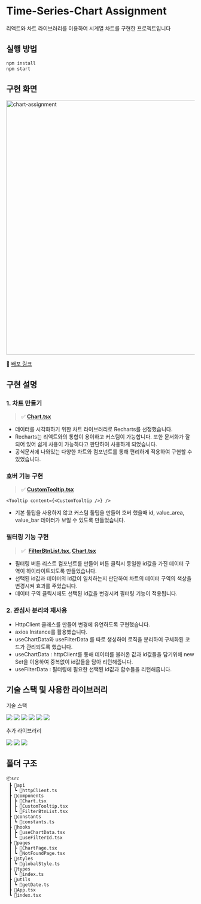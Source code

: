 # Time-Series-Chart Assignment

리액트와 차트 라이브러리를 이용하여 시계열 차트를 구현한 프로젝트입니다

## 실행 방법

```jsx
npm install
npm start
```

## 구현 화면

<img width='680px' alt="chart-assignment" src="https://github.com/lyeejj/time-series-chart/assets/72495998/7a27e391-5b5b-4c59-a165-9104512f25b3" />

🔗 [배포 링크](https://time-series-chart-project.vercel.app/)

## 구현 설명

### 1. 차트 만들기

> ✅ **[Chart.tsx](https://github.com/lyeejj/time-series-chart/blob/main/src/components/Chart.tsx)**

- 데이터를 시각화하기 위한 차트 라이브러리로 Recharts를 선정했습니다.
- Recharts는 리액트와의 통합이 용이하고 커스텀이 가능합니다. 또한 문서화가 잘 되어 있어 쉽게 사용이 가능하다고 판단하여 사용하게 되었습니다.
- 공식문서에 나와있는 다양한 차트와 컴포넌트를 통해 편리하게 적용하여 구현할 수 있었습니다.

### 호버 기능 구현

> ✅ **[CustomTooltip.tsx](https://github.com/lyeejj/time-series-chart/blob/main/src/components/CustomTooltip.tsx)**

```tsx
<Tooltip content={<CustomTooltip />} />
```

- 기본 툴팁을 사용하지 않고 커스텀 툴팁을 만들어 호버 했을때 id, value_area, value_bar 데이터가 보일 수 있도록 만들었습니다.

### 필터링 기능 구현

> ✅ 
> **[FilterBtnList.tsx](https://github.com/lyeejj/time-series-chart/blob/main/src/components/FilterBtnList.tsx), [Chart.tsx](https://github.com/lyeejj/time-series-chart/blob/main/src/components/Chart.tsx)**

- 필터링 버튼 리스트 컴포넌트를 만들어 버튼 클릭시 동일한 id값을 가진 데이터 구역이 하이라이트되도록 만들었습니다.
- 선택된 id값과 데이터의 id값이 일치하는지 판단하여 차트의 데이터 구역의 색상을 변경시켜 효과를 주었습니다.
- 데이터 구역 클릭시에도 선택된 id값을 변경시켜 필터링 기능이 적용됩니다.

### 2. 관심사 분리와 재사용

- HttpClient 클래스를 만들어 변경에 유연하도록 구현했습니다.
- axios Instance를 활용했습니다.
- useChartData와 useFilterData 를 따로 생성하여 로직을 분리하여 구체화된 코드가 관리되도록 했습니다.
- useChartData : httpClient를 통해 데이터를 불러온 값과 id값들을 담기위해 new Set을 이용하여 중복없이 id값들을 담아 리턴해줍니다.
- useFilterData : 필터링에 필요한 선택된 id값과 함수들을 리턴해줍니다.

## 기술 스택 및 사용한 라이브러리

기술 스택

<img src="https://img.shields.io/badge/React-61DAFB?style=for-the-badge&logo=React&logoColor=white"/> <img src="https://img.shields.io/badge/TypeScript-3178C6?style=for-the-badge&logo=TypeScript&logoColor=white"/> <img src="https://img.shields.io/badge/Emotion-DB7093?style=for-the-badge&logo=Emotion&logoColor=white"/> <img src="https://img.shields.io/badge/eslint-4B32C3?style=for-the-badge&logo=eslint&logoColor=white"/> <img src="https://img.shields.io/badge/prettier-F7B93E?style=for-the-badge&logo=prettier&logoColor=white"/> <img src="https://img.shields.io/badge/husky-FF4088?style=for-the-badge&logo=hugo&logoColor=white">

추가 라이브러리

<img src="https://img.shields.io/badge/React Router-CA4245?style=for-the-badge&logo=React Router&logoColor=white"> <img src="https://img.shields.io/badge/Axios-5A29E4?style=for-the-badge&logo=Axios&logoColor=white"/> <img src="https://img.shields.io/badge/Recharts-FF6384?style=for-the-badge&logo=Recharts&logoColor=white"/>

## 폴더 구조

```
📦src
 ┣ 📂api
 ┃ ┗ 📜httpClient.ts
 ┣ 📂components
 ┃ ┣ 📜Chart.tsx
 ┃ ┣ 📜CustomTooltip.tsx
 ┃ ┗ 📜FilterBtnList.tsx
 ┣ 📂constants
 ┃ ┗ 📜constants.ts
 ┣ 📂hooks
 ┃ ┣ 📜useChartData.tsx
 ┃ ┗ 📜useFilterId.tsx
 ┣ 📂pages
 ┃ ┣ 📜ChartPage.tsx
 ┃ ┗ 📜NotFoundPage.tsx
 ┣ 📂styles
 ┃ ┗ 📜globalStyle.ts
 ┣ 📂types
 ┃ ┗ 📜index.ts
 ┣ 📂utils
 ┃ ┗ 📜getDate.ts
 ┣ 📜App.tsx
 ┗ 📜index.tsx
```
